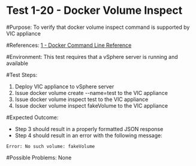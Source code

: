 Test 1-20 - Docker Volume Inspect
=======

#Purpose:
To verify that docker volume inspect command is supported by VIC appliance

#References:
[1 - Docker Command Line Reference](https://docs.docker.com/engine/reference/commandline/volume_inspect/)

#Environment:
This test requires that a vSphere server is running and available

#Test Steps:
1. Deploy VIC appliance to vSphere server
2. Issue docker volume create --name=test to the VIC appliance
3. Issue docker volume inspect test to the VIC appliance
4. Issue docker volume inspect fakeVolume to the VIC appliance

#Expected Outcome:
* Step 3 should result in a properly formatted JSON response
* Step 4 should result in an error with the following message:
```
Error: No such volume: fakeVolume
```

#Possible Problems:
None